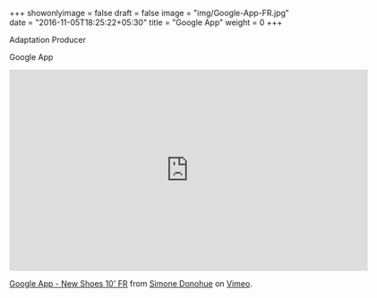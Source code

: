 +++
showonlyimage = false
draft = false
image = "img/Google-App-FR.jpg"
date = "2016-11-05T18:25:22+05:30"
title = "Google App"
weight = 0
+++

Adaptation Producer
<!--more-->

Google App

<iframe src="https://player.vimeo.com/video/214139109" width="640" height="360" frameborder="0" webkitallowfullscreen mozallowfullscreen allowfullscreen></iframe>
<p><a href="https://vimeo.com/214139109">Google App - New Shoes 10&#039; FR</a> from <a href="https://vimeo.com/user16976500">Simone Donohue</a> on <a href="https://vimeo.com">Vimeo</a>.</p>